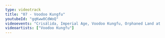 ```yaml
---
type: videotrack
title: "07 - Voodoo Kungfu"
youtubeId: "gqKww0CdWoQ"
videoevents: "Crisálida, Imperial Age, Voodoo Kungfu, Orphaned Land at Baroeg"
videoartists: ["Voodoo Kungfu"]
---
```

